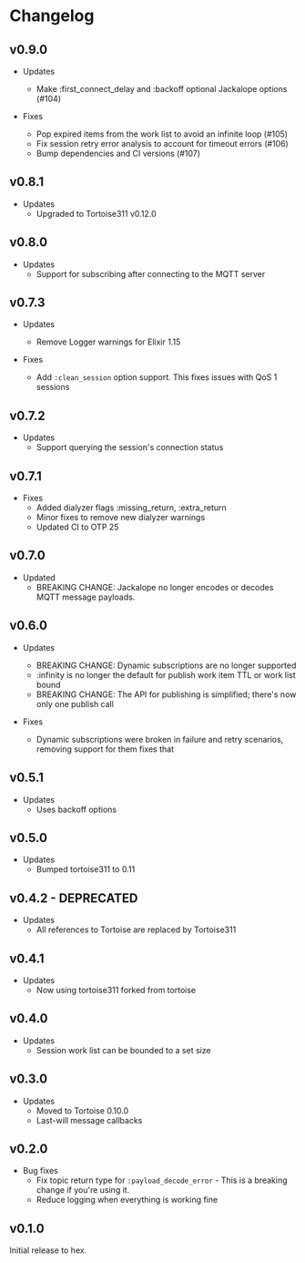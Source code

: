 # Changelog

## v0.9.0

* Updates
  * Make :first_connect_delay and :backoff optional Jackalope options (#104)

* Fixes
  * Pop expired items from the work list to avoid an infinite loop (#105)
  * Fix session retry error analysis to account for timeout errors (#106)
  * Bump dependencies and CI versions (#107)

## v0.8.1

* Updates
  * Upgraded to Tortoise311 v0.12.0

## v0.8.0

* Updates
  * Support for subscribing after connecting to the MQTT server

## v0.7.3

* Updates
  * Remove Logger warnings for Elixir 1.15

* Fixes
  * Add `:clean_session` option support. This fixes issues with QoS 1 sessions

## v0.7.2

* Updates
  * Support querying the session's connection status

## v0.7.1

* Fixes
  * Added dialyzer flags :missing_return, :extra_return
  * Minor fixes to remove new dialyzer warnings
  * Updated CI to OTP 25

## v0.7.0

* Updated
  * BREAKING CHANGE: Jackalope no longer encodes or decodes MQTT message payloads.

## v0.6.0

* Updates
  * BREAKING CHANGE: Dynamic subscriptions are no longer supported
  * :infinity is no longer the default for publish work item TTL or work list bound
  * BREAKING CHANGE: The API for publishing is simplified; there's now only one publish call

* Fixes
  * Dynamic subscriptions were broken in failure and retry scenarios, removing support for them fixes that

## v0.5.1

* Updates
  * Uses backoff options

## v0.5.0

* Updates
  * Bumped tortoise311 to 0.11

## v0.4.2 - DEPRECATED

* Updates
  * All references to Tortoise are replaced by Tortoise311

## v0.4.1

* Updates
  * Now using tortoise311 forked from tortoise

## v0.4.0

* Updates
  * Session work list can be bounded to a set size

## v0.3.0

* Updates
  * Moved to Tortoise 0.10.0
  * Last-will message callbacks

## v0.2.0

* Bug fixes
  * Fix topic return type for `:payload_decode_error` - This is a breaking
    change if you're using it.
  * Reduce logging when everything is working fine

## v0.1.0

Initial release to hex.
